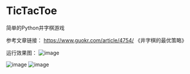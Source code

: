 # TicTacToe
简单的Python井字棋游戏

参考文章链接： https://www.guokr.com/article/4754/ 《井字棋的最优策略》

运行效果图：
![image](https://github.com/user-attachments/assets/41cab761-237d-44a9-bafb-db14ae7f2db8)

![image](https://github.com/user-attachments/assets/86dec61a-f488-4ee1-a047-043822d5ee12)
![image](https://github.com/user-attachments/assets/77c3d9f3-ca6d-42b5-8a00-25b577152dd7)

